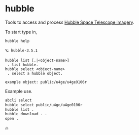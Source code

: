 # hubble

Tools to access and process [Hubble Space Telescope imagery](https://registry.opendata.aws/hst/). 

To start type in,

```bash
hubble help
```

```
🪐 hubble-3.5.1

hubble list [.|<object-name>]
 . list hubble.
hubble select <object-name>
 . select a hubble object.

example object: public/u4ge/u4ge0106r
 ```

Example use.

```bash
abcli select
hubble select public/u4ge/u4ge0106r
hubble list .
hubble download . .
open .
```

🔥
